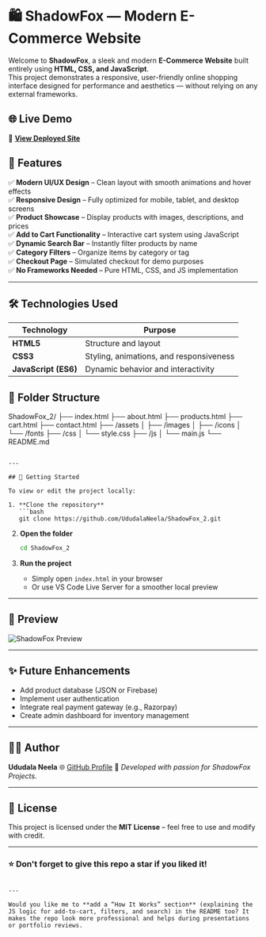 
# 🛍️ ShadowFox — Modern E-Commerce Website

Welcome to **ShadowFox**, a sleek and modern **E-Commerce Website** built entirely using **HTML, CSS, and JavaScript**.  
This project demonstrates a responsive, user-friendly online shopping interface designed for performance and aesthetics — without relying on any external frameworks.
## 🌐 Live Demo
🔗 **[View Deployed Site](https://ududalaneela.github.io/ShadowFox_2)**

## 🧠 Features

✅ **Modern UI/UX Design** – Clean layout with smooth animations and hover effects  
✅ **Responsive Design** – Fully optimized for mobile, tablet, and desktop screens  
✅ **Product Showcase** – Display products with images, descriptions, and prices  
✅ **Add to Cart Functionality** – Interactive cart system using JavaScript  
✅ **Dynamic Search Bar** – Instantly filter products by name  
✅ **Category Filters** – Organize items by category or tag  
✅ **Checkout Page** – Simulated checkout for demo purposes  
✅ **No Frameworks Needed** – Pure HTML, CSS, and JS implementation  

---

## 🛠️ Technologies Used

| Technology | Purpose |
|-------------|----------|
| **HTML5** | Structure and layout |
| **CSS3** | Styling, animations, and responsiveness |
| **JavaScript (ES6)** | Dynamic behavior and interactivity |

## 📁 Folder Structure

ShadowFox_2/
├── index.html
├── about.html
├── products.html
├── cart.html
├── contact.html
├── /assets
│   ├── /images
│   ├── /icons
│   └── /fonts
├── /css
│   └── style.css
├── /js
│   └── main.js
└── README.md

````

---

## 🚀 Getting Started

To view or edit the project locally:

1. **Clone the repository**
   ```bash
   git clone https://github.com/UdudalaNeela/ShadowFox_2.git
````

2. **Open the folder**

   ```bash
   cd ShadowFox_2
   ```
3. **Run the project**

   * Simply open `index.html` in your browser
   * Or use VS Code Live Server for a smoother local preview

---

## 📸 Preview

![ShadowFox Preview](assets/images/preview.png)

---

## ✨ Future Enhancements

* Add product database (JSON or Firebase)
* Implement user authentication
* Integrate real payment gateway (e.g., Razorpay)
* Create admin dashboard for inventory management

---

## 👩‍💻 Author

**Ududala Neela**
🌐 [GitHub Profile](https://github.com/UdudalaNeela)
📧 *Developed with passion for ShadowFox Projects.*

---

## 🪪 License

This project is licensed under the **MIT License** – feel free to use and modify with credit.

---

### ⭐ Don't forget to give this repo a star if you liked it!

```

---

Would you like me to **add a “How It Works” section** (explaining the JS logic for add-to-cart, filters, and search) in the README too? It makes the repo look more professional and helps during presentations or portfolio reviews.
```

